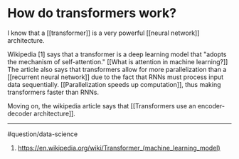 # How do transformers work?
I know that a [[transformer]] is a very powerful [[neural network]] architecture. 

Wikipedia [1] says that a transformer is a deep learning model that "adopts the mechanism of self-attention."  [[What is attention in machine learning?]] The article also says that transformers allow for more parallelization than a [[recurrent neural network]] due to the fact that RNNs must process input data sequentially. [[Parallelization speeds up computation]], thus making transformers faster than RNNs. 

Moving on, the wikipedia article says that [[Transformers use an encoder-decoder architecture]]. 

---
#question/data-science 

1. https://en.wikipedia.org/wiki/Transformer_(machine_learning_model)